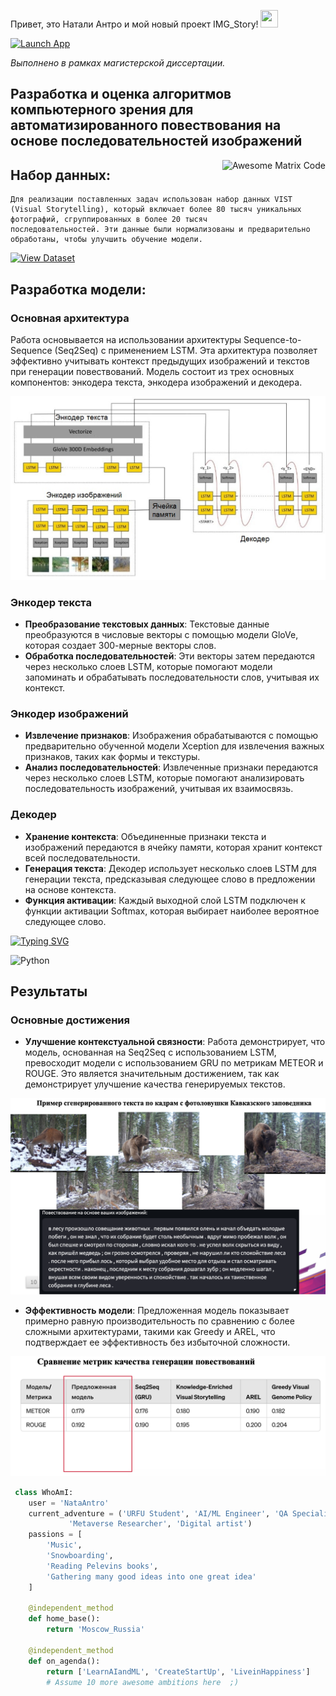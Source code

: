 Привет, это Натали Антро и мой новый проект IMG_Story! <img src="https://media.giphy.com/media/hvRJCLFzcasrR4ia7z/giphy.gif" width="28px" height="28px">
<p>
<a href="https://image-story-b36fb7a799d2.herokuapp.com/" target="_blank">
    <img src="https://img.shields.io/badge/Launch-App-brightgreen" alt="Launch App">
</a>

<p>
<i>Выполнено в рамках магистерской диссертации. </i>
<p>
	
## Разработка и оценка алгоритмов компьютерного зрения для автоматизированного повествования на основе последовательностей изображений
	
<p>
<img src='https://github.com/MarikIshtar007/MarikIshtar007/blob/master/images/matrix.gif' alt='Awesome Matrix Code' align='right'/>
<p>
	
## Набор данных:
<p>

    Для реализации поставленных задач использован набор данных VIST (Visual Storytelling), который включает более 80 тысяч уникальных фотографий, сгруппированных в более 20 тысяч 
    последовательностей. Эти данные были нормализованы и предварительно обработаны, чтобы улучшить обучение модели.

<p>

<a href="https://paperswithcode.com/dataset/vist" target="_blank">
    <img src="https://img.shields.io/badge/View%20Dataset-brightgreen" alt="View Dataset">
</a>

## Разработка модели:

### Основная архитектура

Работа основывается на использовании архитектуры Sequence-to-Sequence (Seq2Seq) с применением LSTM. Эта архитектура позволяет эффективно учитывать контекст предыдущих изображений и текстов при генерации повествований. Модель состоит из трех основных компонентов: энкодера текста, энкодера изображений и декодера.

<img src='https://github.com/NataAntro/IMG_Story/blob/main/Architecture.png' alt='Awesome Matrix Code' align='centre'/>

### Энкодер текста

- **Преобразование текстовых данных**: Текстовые данные преобразуются в числовые векторы с помощью модели GloVe, которая создает 300-мерные векторы слов.
- **Обработка последовательностей**: Эти векторы затем передаются через несколько слоев LSTM, которые помогают модели запоминать и обрабатывать последовательности слов, учитывая их контекст.

### Энкодер изображений

- **Извлечение признаков**: Изображения обрабатываются с помощью предварительно обученной модели Xception для извлечения важных признаков, таких как формы и текстуры.
- **Анализ последовательностей**: Извлеченные признаки передаются через несколько слоев LSTM, которые помогают анализировать последовательность изображений, учитывая их взаимосвязь.

### Декодер

- **Хранение контекста**: Объединенные признаки текста и изображений передаются в ячейку памяти, которая хранит контекст всей последовательности.
- **Генерация текста**: Декодер использует несколько слоев LSTM для генерации текста, предсказывая следующее слово в предложении на основе контекста.
- **Функция активации**: Каждый выходной слой LSTM подключен к функции активации Softmax, которая выбирает наиболее вероятное следующее слово.


[![Typing SVG](https://readme-typing-svg.herokuapp.com?color=%2336BCF7&lines=Seq+2+Seq)](https://git.io/typing-svg)
 
 ![Python](https://img.shields.io/badge/python-3670A0?style=for-the-badge&logo=python&logoColor=ffdd54)

 ## Результаты

### Основные достижения

- **Улучшение контекстуальной связности**: Работа демонстрирует, что модель, основанная на Seq2Seq с использованием LSTM, превосходит модели с использованием GRU по метрикам METEOR и ROUGE. Это является значительным достижением, так как демонстрирует улучшение качества генерируемых текстов.
<img src='https://github.com/NataAntro/IMG_Story/blob/main/Example.png' alt='Awesome Matrix Code' align='centre'/>

- **Эффективность модели**: Предложенная модель показывает примерно равную производительность по сравнению с более сложными архитектурами, такими как Greedy и AREL, что подтверждает ее эффективность без избыточной сложности.
  
<img src='https://github.com/NataAntro/IMG_Story/blob/main/Metrics.png' alt='Awesome Matrix Code' align='centre'/>

```python
 class WhoAmI:
    user = 'NataAntro'
    current_adventure = ('URFU Student', 'AI/ML Engineer', 'QA Specialist (BaccaSoft)', 
			 'Metaverse Researcher', 'Digital artist')
    passions = [
        'Music',
        'Snowboarding',
        'Reading Pelevins books',
        'Gathering many good ideas into one great idea'
    ]

    @independent_method
    def home_base():
        return 'Moscow_Russia'

    @independent_method
    def on_agenda():
        return ['LearnAIandML', 'CreateStartUp', 'LiveinHappiness']
        # Assume 10 more awesome ambitions here  ;)

	
 ```
